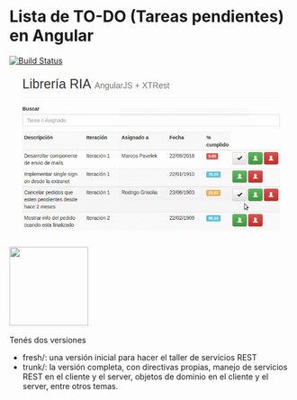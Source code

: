 # Lista de TO-DO (Tareas pendientes) en Angular

[![Build Status](https://travis-ci.org/uqbar-project/eg-tareas-angular-es6.svg?branch=fresh)](https://travis-ci.org/uqbar-project/eg-tareas-angular-es6)

![video](video/demo.gif)

<img src="https://cloud.githubusercontent.com/assets/4549002/17751553/fa4e9aaa-649d-11e6-8593-5808b2c57611.png" width="140px" height="140px"></img>

Tenés dos versiones

* fresh/: una versión inicial para hacer el taller de servicios REST
* trunk/: la versión completa, con directivas propias, manejo de servicios REST en el cliente y el server, objetos de dominio en el cliente y el server, entre otros temas.
